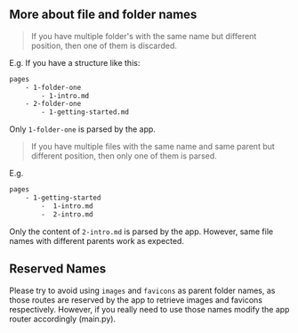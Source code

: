## More about file and folder names
> If you have multiple folder's with the same name but different position, then one of them is discarded. 

E.g.
If you have a structure like this:
```bash
pages
    - 1-folder-one
        - 1-intro.md
    - 2-folder-one
        - 1-getting-started.md
```

Only `1-folder-one` is parsed by the app.

> If you have multiple files with the same name and same parent but different position, then only one of them is parsed.

E.g.
```bash
pages
    - 1-getting-started
        -  1-intro.md
        -  2-intro.md
```

Only the content of `2-intro.md` is parsed by the app. However, same file names with different parents work as expected.

## Reserved Names
Please try to avoid using `images` and `favicons` as parent folder names, as those routes are reserved by the app to retrieve images and favicons respectively. However, if you really need to use those names modify the app router accordingly (main.py). 